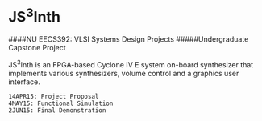 # JS<sup>3</sup>Inth
####NU EECS392: VLSI Systems Design Projects
#####Undergraduate Capstone Project

JS<sup>3</sup>Inth is an FPGA-based Cyclone IV E system on-board synthesizer that implements various synthesizers, volume control and a graphics user interface.
```
14APR15: Project Proposal
4MAY15: Functional Simulation
2JUN15: Final Demonstration
```
